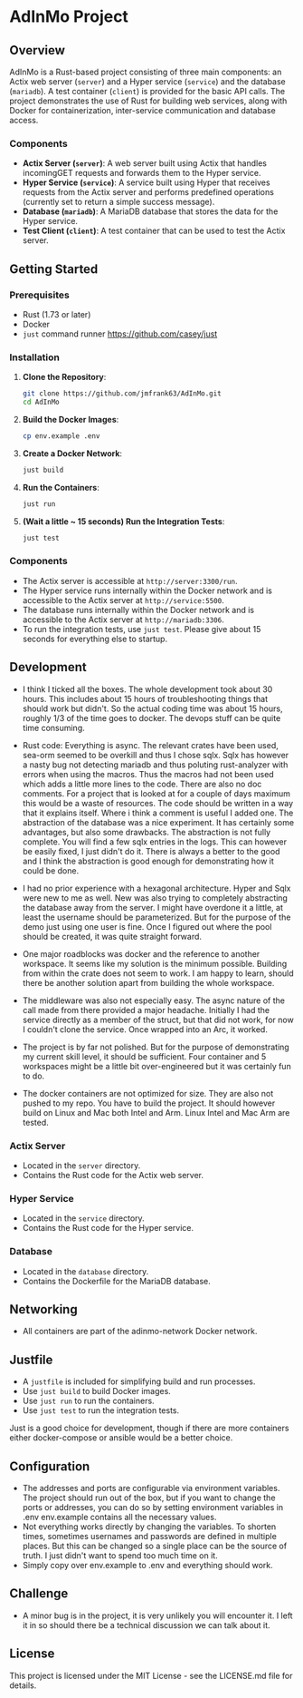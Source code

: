 # AdInMo Project

## Overview

AdInMo is a Rust-based project consisting of three main components: an Actix web server (`server`) and
a Hyper service (`service`) and the database (`mariadb`). A test container (`client`) is provided for
the basic API calls. The project demonstrates the use of Rust for building web services,
along with Docker for containerization, inter-service communication and database access.

### Components

- **Actix Server (`server`)**: A web server built using Actix that handles
    incomingGET requests and forwards them to the Hyper service.
- **Hyper Service (`service`)**: A service built using Hyper that receives
    requests from the Actix server and performs predefined operations (currently
    set to return a simple success message).
- **Database (`mariadb`)**: A MariaDB database that stores the data for the
    Hyper service.
- **Test Client (`client`)**: A test container that can be used to test the
    Actix server.

## Getting Started

### Prerequisites

- Rust (1.73 or later)
- Docker
- `just` command runner https://github.com/casey/just

### Installation

1. **Clone the Repository**:

    ```bash
    git clone https://github.com/jmfrank63/AdInMo.git
    cd AdInMo
    ```

2. **Build the Docker Images**:

    ```bash
    cp env.example .env
    ```

3. **Create a Docker Network**:

     ```bash
    just build
    ```

4. **Run the Containers**:

    ```bash
    just run
    ```

5. **(Wait a little ~ 15 seconds) Run the Integration Tests**:

    ```bash
    just test
    ```

### Components

- The Actix server is accessible at `http://server:3300/run`.
- The Hyper service runs internally within the Docker network and is
    accessible to the Actix server at `http://service:5500`.
- The database runs internally within the Docker network and is accessible
    to the Actix server at `http://mariadb:3306`.
- To run the integration tests, use `just test`. Please give about 15 seconds for
    everything else to startup.

## Development

- I think I ticked all the boxes. The whole development took about 30 hours. This includes
    about 15 hours of troubleshooting things that should work but didn't. So the actual coding
    time was about 15 hours, roughly 1/3 of the time goes to docker. The devops stuff can be
    quite time consuming.

- Rust code: Everything is async. The relevant crates have been used, sea-orm seemed to be
    overkill and thus I chose sqlx. Sqlx has however a nasty bug not detecting mariadb and
    thus poluting rust-analyzer with errors when using the macros. Thus the macros had not
    been used which adds a little more lines to the code.
    There are also no doc comments. For a project that is looked at for a couple of days
    maximum this would be a waste of resources. The code should be written in a way that
    it explains itself. Where i think a comment is useful I added one.
    The abstraction of the database was a nice experiment. It has certainly some advantages,
    but also some drawbacks. The abstraction is not fully complete. You will find a
    few sqlx entries in the logs. This can however be easily fixed, I just didn't do it.
    There is always a better to the good and I think the abstraction is good enough for
    demonstrating how it could be done.

- I had no prior experience with a hexagonal architecture. Hyper and Sqlx were new to me as well.
    New was also trying to completely abstracting the database away from the server. I might have
    overdone it a little, at least the username should be parameterized. But for the purpose of the
    demo just using one user is fine. Once I figured out where the pool should be created, it was
    quite straight forward.

- One major roadblocks was docker and the reference to another workspace. It seems like my solution
    is the minimum possible. Building from within the crate does not seem to work. I am happy to
    learn, should there be another solution apart from building the whole workspace.

- The middleware was also not especially easy. The async nature of the call made from there
    provided a major headache. Initially I had the service directly as a member of the struct,
    but that did not work, for now I couldn't clone the service. Once wrapped into an Arc, it worked.

- The project is by far not polished. But for the purpose of demonstrating my current skill level, it
    should be sufficient. Four container and 5 workspaces might be a little bit over-engineered
    but it was certainly fun to do.

- The docker containers are not optimized for size. They are also not pushed to my repo. You have to
    build the project. It should however build on Linux and Mac both Intel and Arm. Linux Intel
    and Mac Arm are tested.

### Actix Server

- Located in the `server` directory.
- Contains the Rust code for the Actix web server.

### Hyper Service

- Located in the `service` directory.
- Contains the Rust code for the Hyper service.

### Database

- Located in the `database` directory.
- Contains the Dockerfile for the MariaDB database.

## Networking

- All containers are part of the adinmo-network Docker network.

## Justfile

- A `justfile` is included for simplifying build and run processes.
- Use `just build` to build Docker images.
- Use `just run` to run the containers.
- Use `just test` to run the integration tests.

Just is a good choice for development, though if there are more containers either
  docker-compose or ansible would be a better choice.

## Configuration

- The addresses and ports are configurable via environment variables.
    The project should run out of the box, but if you want to change the ports
    or addresses, you can do so by setting environment variables in .env
    env.example contains all the necessary values.
- Not everything works directly by changing the variables. To shorten times, sometimes usernames
    and passwords are defined in multiple places. But this can be changed so a single place
    can be the source of truth. I just didn't want to spend too much time on it.
- Simply copy over env.example to .env and everything should work.

## Challenge

- A minor bug is in the project, it is very unlikely you will encounter it. I left it in
  so should there be a technical discussion we can talk about it.

## License

This project is licensed under the MIT License - see the LICENSE.md file for details.
